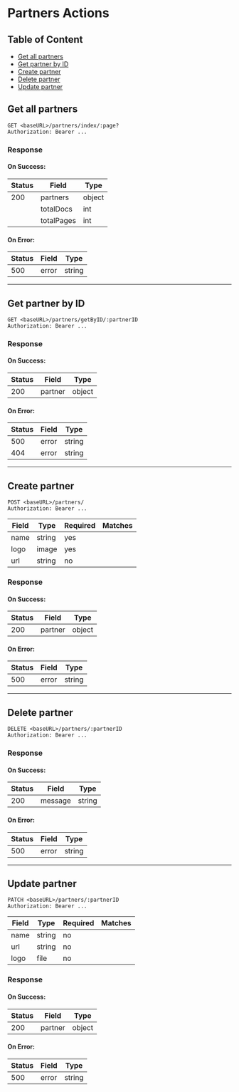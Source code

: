 # Partners Actions

## Table of Content

- [Get all partners](#get-all-partners)
- [Get partner by ID](#get-partner-by-ID)
- [Create partner](#create-partner)
- [Delete partner](#delete-partner)
- [Update partner](#update-partner)

## Get all partners

```
GET <baseURL>/partners/index/:page?
Authorization: Bearer ...
```

### Response

#### On Success:

| Status | Field      | Type   |
| ------ | ---------- | ------ |
| 200    | partners   | object |
|        | totalDocs  | int    |
|        | totalPages | int    |

#### On Error:

| Status | Field | Type   |
| ------ | ----- | ------ |
| 500    | error | string |

---

## Get partner by ID

```
GET <baseURL>/partners/getByID/:partnerID
Authorization: Bearer ...
```

### Response

#### On Success:

| Status | Field   | Type   |
| ------ | ------- | ------ |
| 200    | partner | object |

#### On Error:

| Status | Field | Type   |
| ------ | ----- | ------ |
| 500    | error | string |
| 404    | error | string |

---

## Create partner

```
POST <baseURL>/partners/
Authorization: Bearer ...
```

| Field | Type   | Required | Matches |
| ----- | ------ | -------- | ------- |
| name  | string | yes      |         |
| logo  | image  | yes      |         |
| url   | string | no       |         |

### Response

#### On Success:

| Status | Field   | Type   |
| ------ | ------- | ------ |
| 200    | partner | object |

#### On Error:

| Status | Field | Type   |
| ------ | ----- | ------ |
| 500    | error | string |

---

## Delete partner

```
DELETE <baseURL>/partners/:partnerID
Authorization: Bearer ...
```

### Response

#### On Success:

| Status | Field   | Type   |
| ------ | ------- | ------ |
| 200    | message | string |

#### On Error:

| Status | Field | Type   |
| ------ | ----- | ------ |
| 500    | error | string |

---

## Update partner

```
PATCH <baseURL>/partners/:partnerID
Authorization: Bearer ...
```

| Field | Type   | Required | Matches |
| ----- | ------ | -------- | ------- |
| name  | string | no       |         |
| url   | string | no       |         |
| logo  | file   | no       |         |

### Response

#### On Success:

| Status | Field   | Type   |
| ------ | ------- | ------ |
| 200    | partner | object |

#### On Error:

| Status | Field | Type   |
| ------ | ----- | ------ |
| 500    | error | string |
